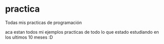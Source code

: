 practica
========

Todas mis practicas de programación

aca estan todos mi ejemplos practicas de todo lo que estado estudiando en los ultimos 10 meses :D
